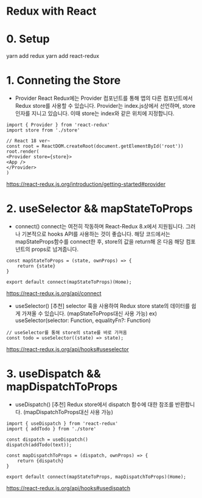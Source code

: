 # Redux with React

# 0. Setup

yarn add redux
yarn add react-redux

# 1. Conneting the Store

- Provider
  React Redux에는 Provider 컴포넌트를 통해 앱의 다른 컴포넌트에서 Redux store를 사용할 수 있습니다.
  Provider는 index.js상에서 선언하며, store 인자를 지니고 있습니다. 이때 store는 index와 같은 위치에 지정합니다.

```
import { Provider } from 'react-redux'
import store from './store'

// React 18 ver~
const root = ReactDOM.createRoot(document.getElementById('root'))
root.render(
<Provider store={store}>
<App />
</Provider>
)
```

https://react-redux.js.org/introduction/getting-started#provider

# 2. useSelector && mapStateToProps

- connect()
  connect는 여전히 작동하며 React-Redux 8.x에서 지원됩니다. 그러나 기본적으로 hooks API를 사용하는 것이 좋습니다. 해당 코드에서는 mapStateProps함수를 connect한 후, store의 값을 return해 온 다음 해당 컴포넌트의 props로 넘겨줍니다.

```
const mapStateToProps = (state, ownProps) => {
    return {state}
}

export default connect(mapStateToProps)(Home);
```

https://react-redux.js.org/api/connect

- useSelector() [추천]
  selector 훅을 사용하여 Redux store state의 데이터를 쉽게 가져올 수 있습니다. (mapStateToProps대신 사용 가능)
  ex) useSelector(selector: Function, equalityFn?: Function)

```
// useSelector를 통해 store의 state를 바로 가져옴
const todo = useSelector((state) => state);
```

https://react-redux.js.org/api/hooks#useselector

# 3. useDispatch && mapDispatchToProps

- useDispatch() [추천]
  Redux store에서 dispatch 함수에 대한 참조를 반환합니다.
  (mapDispatchToProps대신 사용 가능)

```
import { useDispatch } from 'react-redux'
import { addTodo } from './store'

const dispatch = useDispatch()
dispatch(addTodo(text));
```

```
const mapDispatchToProps = (dispatch, ownProps) => {
    return {dispatch}
}

export default connect(mapStateToProps, mapDispatchToProps)(Home);
```

https://react-redux.js.org/api/hooks#usedispatch
